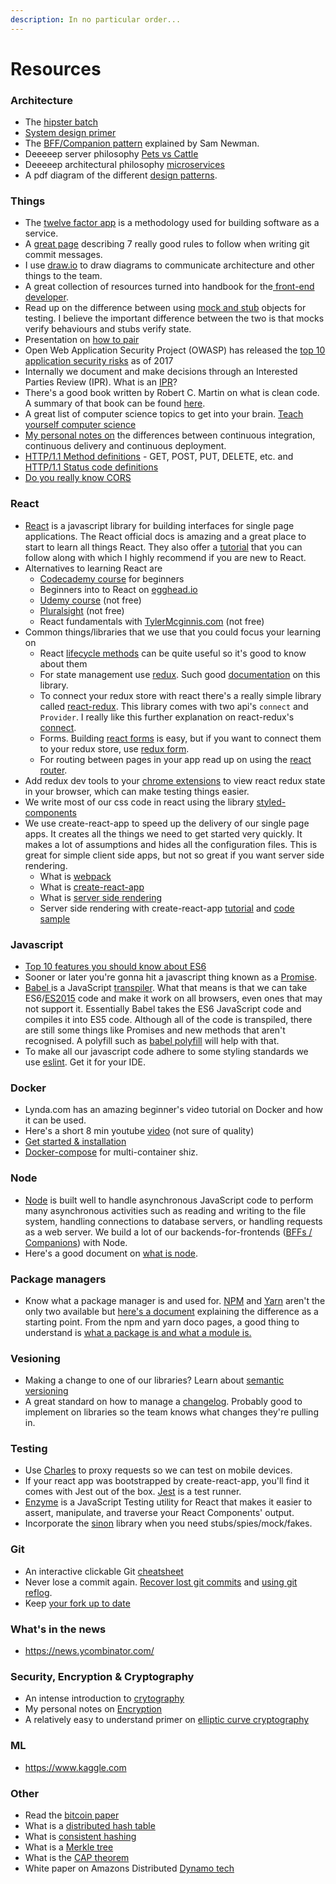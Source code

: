 ```yaml
---
description: In no particular order...
---
```


# Resources

### Architecture
* The [hipster batch](https://medium.com/@theesit/hipster-batch-technique-on-microservices-371734f1b4be)
* [System design primer](https://github.com/donnemartin/system-design-primer)
* The [BFF/Companion pattern](https://samnewman.io/patterns/architectural/bff/) explained by Sam Newman.
* Deeeeep server philosophy [Pets vs Cattle](https://www.engineyard.com/blog/pets-vs-cattle)
* Deeeeep architectural philosophy [microservices](https://martinfowler.com/articles/microservices.html)
* A pdf diagram of the different [design patterns](http://www.mcdonaldland.info/files/designpatterns/designpatternscard.pdf).


### Things

* The [twelve factor app](https://12factor.net/) is a methodology used for building software as a service.
* A [great page](https://chris.beams.io/posts/git-commit/#seven-rules) describing 7 really good rules to follow when writing git commit messages.
* I use [draw.io](https://www.draw.io/) to draw diagrams to communicate architecture and other things to the team.
* A great collection of resources turned into handbook for the[ front-end developer](https://frontendmasters.com/books/front-end-handbook/2018/).
* Read up on the difference between using [mock and stub](https://martinfowler.com/articles/mocksArentStubs.html) objects for testing. I believe the important difference between the two is that mocks verify behaviours and stubs verify state.
* Presentation on [how to pair](https://community.rea-group.com/docs/DOC-62392-pairingpresopdf)
* Open Web Application Security Project \(OWASP\) has released the [top 10 application security risks](https://www.owasp.org/index.php/Top_10-2017_Top_10) as of 2017
* Internally we document and make decisions through an Interested Parties Review \(IPR\). What is an [IPR](https://community.rea-group.com/docs/DOC-47219-interested-parties-review)?
* There's a good book written by Robert C. Martin on what is clean code. A summary of that book can be found [here](https://gist.github.com/wojteklu/73c6914cc446146b8b533c0988cf8d29).
* A great list of computer science topics to get into your brain. [Teach yourself computer science](https://teachyourselfcs.com/)
* [My personal notes on](https://github.com/lichstars/party/blob/master/continous-delivery.md) the differences between continuous integration, continuous delivery and continuous deployment.
* [HTTP/1.1 Method definitions](https://www.w3.org/Protocols/rfc2616/rfc2616-sec9.html#sec9.5) - GET, POST, PUT, DELETE, etc. and [HTTP/1.1 Status code definitions](https://www.w3.org/Protocols/rfc2616/rfc2616-sec10.html)
* [Do you really know CORS](http://performantcode.com/web/do-you-really-know-cors)

### React

* [React](https://reactjs.org/docs/hello-world.html) is a javascript library for building interfaces for single page applications. The React official docs is amazing and a great place to start to learn all things React. They also offer a [tutorial](https://reactjs.org/tutorial/tutorial.html) that you can follow along with which I highly recommend if you are new to React.
* Alternatives to learning React are
  * [Codecademy course](https://www.codecademy.com/learn/react-101) for beginners
  * Beginners into to React on [egghead.io](https://egghead.io/courses/the-beginner-s-guide-to-react)
  * [Udemy course](https://www.udemy.com/react-redux/learn/v4/content) \(not free\)
  * [Pluralsight](https://app.pluralsight.com/library/courses/react-big-picture/table-of-contents) \(not free\)
  * React fundamentals with [TylerMcginnis.com](https://tylermcginnis.com/courses/react-fundamentals/) \(not free\)
* Common things/libraries that we use that you could focus your learning on
  * React [lifecycle methods](https://reactjs.org/docs/react-component.html) can be quite useful so it's good to know about them
  * For state management use [redux](https://redux.js.org/).  Such good [documentation](https://redux.js.org/introduction) on this library.
  * To connect your redux store with react there's a really simple library called [react-redux](https://github.com/reactjs/react-redux). This library comes with two api's `connect` and `Provider`. I really like this further explanation on react-redux's [connect](https://www.sohamkamani.com/blog/2017/03/31/react-redux-connect-explained/).
  * Forms. Building [react forms](https://reactjs.org/docs/forms.html) is easy, but if you want to connect them to your redux store, use [redux form](https://redux-form.com/7.3.0/docs/gettingstarted.md/).
  * For routing between pages in your app read up on using the [react router](https://reacttraining.com/react-router/core/guides/philosophy).
* Add redux dev tools to your [chrome extensions](https://github.com/zalmoxisus/redux-devtools-extension) to view react redux state in your browser, which can make testing things easier.
* We write most of our css code in react using the library [styled-components](https://github.com/styled-components/styled-components)
* We use create-react-app to speed up the delivery of our single page apps. It creates all the things we need to get started very quickly. It makes a lot of assumptions and hides all the configuration files. This is great for simple client side apps, but not so great if you want server side rendering.
  * What is [webpack](https://webpack.js.org/concepts/)
  * What is [create-react-app](https://github.com/facebook/create-react-app)
  * What is [server side rendering](https://medium.freecodecamp.org/demystifying-reacts-server-side-render-de335d408fe4)
  * Server side rendering with create-react-app [tutorial](https://medium.com/front-end-hacking/server-side-rendering-with-react-and-express-382591bfc77c) and [code sample](https://gist.github.com/cereallarceny/e5bee7cb95ddfe4958f86d6bcda49ae8)

### Javascript

* [Top 10 features you should know about ES6](https://webapplog.com/es6/)
* Sooner or later you're gonna hit a javascript thing known as a [Promise](https://scotch.io/tutorials/javascript-promises-for-dummies).
* [Babel ](https://babeljs.io/)is a JavaScript [transpiler](https://en.wikipedia.org/wiki/Source-to-source_compiler). What that means is that we can take ES6/[ES2015](https://babeljs.io/docs/learn-es2015/) code and make it work on all browsers, even ones that may not support it. Essentially Babel takes the ES6 JavaScript code and compiles it into ES5 code. Although all of the code is transpiled, there are still some things like Promises and new methods that aren't recognised. A polyfill such as [babel polyfill](https://babeljs.io/docs/usage/polyfill) will help with that.
* To make all our javascript code adhere to some styling standards we use [eslint](https://eslint.org/). Get it for your IDE.

### Docker

* Lynda.com has an amazing beginner's video tutorial on Docker and how it can be used.
* Here's a short 8 min youtube [video](https://www.youtube.com/watch?v=pGYAg7TMmp0) \(not sure of quality\)
* [Get started & installation](https://docs.docker.com/get-started/#test-docker-installation)
* [Docker-compose](https://docs.docker.com/compose/overview/) for multi-container shiz.

### Node

* [Node](https://nodejs.org/) is built well to handle asynchronous JavaScript code to perform many asynchronous activities such as reading and writing to the file system, handling connections to database servers, or handling requests as a web server. We build a lot of our backends-for-frontends \([BFFs / Companions](https://samnewman.io/blog/2015/11/23/backends-for-frontends-a-microservice-pattern/)\) with Node.
* Here's a good document on [what is node](https://www.codecademy.com/articles/what-is-node).

### Package managers

* Know what a package manager is and used for. [NPM](https://docs.npmjs.com/getting-started/what-is-npm) and [Yarn](https://yarnpkg.com/en/) aren't the only two available but [here's a document](https://medium.com/@nikjohn/facebooks-yarn-vs-npm-is-yarn-really-better-1890b3ea6515) explaining the difference as a starting point. From the npm and yarn doco pages, a good thing to understand is [what a package is and what a module is.](https://docs.npmjs.com/getting-started/packages)

### Vesioning
* Making a change to one of our libraries? Learn about [semantic versioning](https://docs.npmjs.com/getting-started/semantic-versioning)
* A great standard on how to manage a [changelog](https://keepachangelog.com/en/1.0.0/). Probably good to implement on libraries so the team knows what changes they're pulling in.

### Testing

* Use [Charles](https://community.rea-group.com/docs/DOC-65919-testing-finx-in-native-apps-using-charles) to proxy requests so we can test on mobile devices. 
* If your react app was bootstrapped by create-react-app, you'll find it comes with Jest out of the box. [Jest](https://facebook.github.io/jest/docs/en/expect.html) is a test runner.
* [Enzyme](http://airbnb.io/enzyme/) is a JavaScript Testing utility for React that makes it easier to assert, manipulate, and traverse your React Components' output. 
* Incorporate the [sinon](http://sinonjs.org/) library when you need stubs/spies/mock/fakes.

### Git
* An interactive clickable Git [cheatsheet](http://ndpsoftware.com/git-cheatsheet.html)
* Never lose a commit again. [Recover lost git commits](http://effectif.com/git/recovering-lost-git-commits) and [using git reflog](https://www.atlassian.com/git/tutorials/rewriting-history/git-reflog).
* Keep [your fork up to date](https://gist.github.com/CristinaSolana/1885435)

### What's in the news
* https://news.ycombinator.com/


### Security, Encryption & Cryptography
* An intense introduction to [crytography](https://www.intensecrypto.org/public/)
* My personal notes on [Encryption](https://github.com/lichstars/party/blob/master/encryption.md)
* A relatively easy to understand primer on [elliptic curve cryptography](https://blog.cloudflare.com/a-relatively-easy-to-understand-primer-on-elliptic-curve-cryptography/)

### ML
* https://www.kaggle.com

### Other
* Read the [bitcoin paper](https://bitcoin.org/bitcoin.pdf)
* What is a [distributed hash table](https://en.wikipedia.org/wiki/Distributed_hash_table)
* What is [consistent hashing](https://en.wikipedia.org/wiki/Consistent_hashing)
* What is a [Merkle tree](https://en.wikipedia.org/wiki/Merkle_tree)
* What is the [CAP theorem](https://en.wikipedia.org/wiki/CAP_theorem)
* White paper on Amazons Distributed [Dynamo tech](https://www.allthingsdistributed.com/2007/10/amazons_dynamo.html)
